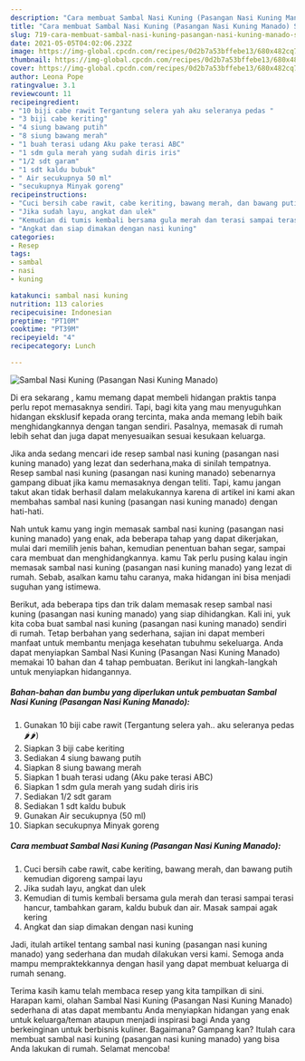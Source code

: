 ```yaml
---
description: "Cara membuat Sambal Nasi Kuning (Pasangan Nasi Kuning Manado) Sederhana dan Mudah Dibuat"
title: "Cara membuat Sambal Nasi Kuning (Pasangan Nasi Kuning Manado) Sederhana dan Mudah Dibuat"
slug: 719-cara-membuat-sambal-nasi-kuning-pasangan-nasi-kuning-manado-sederhana-dan-mudah-dibuat
date: 2021-05-05T04:02:06.232Z
image: https://img-global.cpcdn.com/recipes/0d2b7a53bffebe13/680x482cq70/sambal-nasi-kuning-pasangan-nasi-kuning-manado-foto-resep-utama.jpg
thumbnail: https://img-global.cpcdn.com/recipes/0d2b7a53bffebe13/680x482cq70/sambal-nasi-kuning-pasangan-nasi-kuning-manado-foto-resep-utama.jpg
cover: https://img-global.cpcdn.com/recipes/0d2b7a53bffebe13/680x482cq70/sambal-nasi-kuning-pasangan-nasi-kuning-manado-foto-resep-utama.jpg
author: Leona Pope
ratingvalue: 3.1
reviewcount: 11
recipeingredient:
- "10 biji cabe rawit Tergantung selera yah aku seleranya pedas "
- "3 biji cabe keriting"
- "4 siung bawang putih"
- "8 siung bawang merah"
- "1 buah terasi udang Aku pake terasi ABC"
- "1 sdm gula merah yang sudah diris iris"
- "1/2 sdt garam"
- "1 sdt kaldu bubuk"
- " Air secukupnya 50 ml"
- "secukupnya Minyak goreng"
recipeinstructions:
- "Cuci bersih cabe rawit, cabe keriting, bawang merah, dan bawang putih kemudian digoreng sampai layu"
- "Jika sudah layu, angkat dan ulek"
- "Kemudian di tumis kembali bersama gula merah dan terasi sampai terasi hancur, tambahkan garam, kaldu bubuk dan air. Masak sampai agak kering"
- "Angkat dan siap dimakan dengan nasi kuning"
categories:
- Resep
tags:
- sambal
- nasi
- kuning

katakunci: sambal nasi kuning 
nutrition: 113 calories
recipecuisine: Indonesian
preptime: "PT10M"
cooktime: "PT39M"
recipeyield: "4"
recipecategory: Lunch

---
```



![Sambal Nasi Kuning (Pasangan Nasi Kuning Manado)](https://img-global.cpcdn.com/recipes/0d2b7a53bffebe13/680x482cq70/sambal-nasi-kuning-pasangan-nasi-kuning-manado-foto-resep-utama.jpg)

Di era  sekarang , kamu memang dapat membeli hidangan praktis tanpa perlu repot memasaknya sendiri. Tapi, bagi kita yang mau menyuguhkan hidangan eksklusif kepada orang tercinta, maka anda memang lebih baik menghidangkannya dengan tangan sendiri. Pasalnya, memasak di rumah lebih sehat dan juga dapat menyesuaikan sesuai kesukaan keluarga.

Jika anda sedang mencari ide resep sambal nasi kuning (pasangan nasi kuning manado) yang lezat dan sederhana,maka di sinilah tempatnya. Resep sambal nasi kuning (pasangan nasi kuning manado)  sebenarnya gampang dibuat jika kamu memasaknya dengan teliti. Tapi, kamu jangan takut akan tidak berhasil dalam melakukannya 
karena di artikel ini kami akan membahas sambal nasi kuning (pasangan nasi kuning manado) dengan hati-hati.  



Nah untuk kamu yang ingin memasak sambal nasi kuning (pasangan nasi kuning manado) yang enak, ada beberapa tahap yang dapat dikerjakan, mulai dari memilih jenis bahan, kemudian penentuan bahan segar, sampai cara membuat dan menghidangkannya. kamu Tak perlu pusing kalau ingin memasak sambal nasi kuning (pasangan nasi kuning manado) yang lezat di rumah. Sebab, asalkan kamu  tahu caranya, maka hidangan ini bisa menjadi suguhan yang istimewa.

Berikut, ada beberapa tips dan trik dalam memasak resep sambal nasi kuning (pasangan nasi kuning manado) yang siap dihidangkan. Kali ini, yuk kita coba buat sambal nasi kuning (pasangan nasi kuning manado) sendiri di rumah. Tetap berbahan yang sederhana, sajian ini dapat memberi manfaat untuk membantu menjaga kesehatan tubuhmu sekeluarga. Anda dapat menyiapkan Sambal Nasi Kuning (Pasangan Nasi Kuning Manado) memakai 10 bahan dan 4 tahap pembuatan. Berikut ini langkah-langkah untuk menyiapkan hidangannya.

<!--inarticleads1-->

##### Bahan-bahan dan bumbu yang diperlukan untuk pembuatan Sambal Nasi Kuning (Pasangan Nasi Kuning Manado):

1. Gunakan 10 biji cabe rawit (Tergantung selera yah.. aku seleranya pedas 🌶🌶)
1. Siapkan 3 biji cabe keriting
1. Sediakan 4 siung bawang putih
1. Siapkan 8 siung bawang merah
1. Siapkan 1 buah terasi udang (Aku pake terasi ABC)
1. Siapkan 1 sdm gula merah yang sudah diris iris
1. Sediakan 1/2 sdt garam
1. Sediakan 1 sdt kaldu bubuk
1. Gunakan  Air secukupnya (50 ml)
1. Siapkan secukupnya Minyak goreng




<!--inarticleads2-->

##### Cara membuat Sambal Nasi Kuning (Pasangan Nasi Kuning Manado):

1. Cuci bersih cabe rawit, cabe keriting, bawang merah, dan bawang putih kemudian digoreng sampai layu
1. Jika sudah layu, angkat dan ulek
1. Kemudian di tumis kembali bersama gula merah dan terasi sampai terasi hancur, tambahkan garam, kaldu bubuk dan air. Masak sampai agak kering
1. Angkat dan siap dimakan dengan nasi kuning




Jadi, itulah artikel tentang  sambal nasi kuning (pasangan nasi kuning manado)  yang sederhana dan mudah dilakukan versi kami. Semoga anda mampu mempraktekkannya dengan hasil yang dapat membuat keluarga di rumah senang. 

Terima kasih kamu telah membaca resep yang kita tampilkan di sini. Harapan kami, olahan  Sambal Nasi Kuning (Pasangan Nasi Kuning Manado) sederhana di atas dapat membantu Anda menyiapkan hidangan yang enak untuk keluarga/teman ataupun menjadi inspirasi bagi Anda yang berkeinginan untuk berbisnis kuliner. Bagaimana? Gampang kan? Itulah cara membuat sambal nasi kuning (pasangan nasi kuning manado) yang bisa Anda lakukan di rumah. Selamat mencoba!

